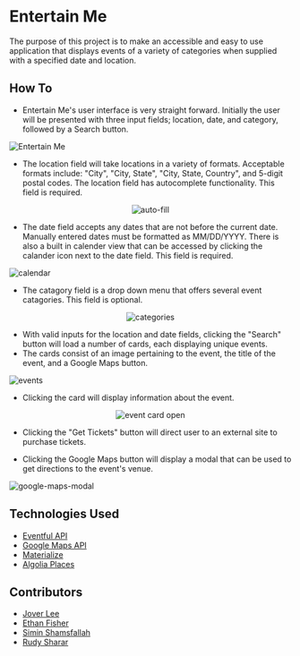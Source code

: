 # Entertain Me

The purpose of this project is to make an accessible and easy to use application that displays events of a variety of categories when supplied with a specified date and location.

## How To

* Entertain Me's user interface is very straight forward. Initially the user will be presented with three input fields; location, date, and category, followed by a Search button.

![Entertain Me](https://user-images.githubusercontent.com/40774762/50363436-69955f00-0520-11e9-9073-04c39c0832c9.png)

* The location field will take locations in a variety of formats. Acceptable formats include: "City", "City, State", "City, State, Country", and 5-digit postal codes. The location field has autocomplete functionality. This field is required.

<p align="center">
  <img src="https://user-images.githubusercontent.com/40774762/50363534-ef190f00-0520-11e9-8d6e-a893552e974e.png" alt="auto-fill"/>
</p>

* The date field accepts any dates that are not before the current date. Manually entered dates must be formatted as MM/DD/YYYY. There is also a built in calender view that can be accessed by clicking the calander icon next to the date field. This field is required.

![calendar](https://user-images.githubusercontent.com/40774762/50363760-f68ce800-0521-11e9-86ab-0f7e727a2ca8.png)

* The catagory field is a drop down menu that offers several event catagories. This field is optional.

<p align="center">
  <img src="https://user-images.githubusercontent.com/40774762/50363830-4c619000-0522-11e9-9ad7-227e13e71600.png" alt="categories"/>
</p>

* With valid inputs for the location and date fields, clicking the "Search" button will load a number of cards, each displaying unique events. 
* The cards consist of an image pertaining to the event, the title of the event, and a Google Maps button.

![events](https://user-images.githubusercontent.com/40774762/50364272-29d07680-0524-11e9-99bc-c07a23db4a5f.png)

* Clicking the card will display information about the event.

<p align="center">
  <img src="https://user-images.githubusercontent.com/40774762/50364331-774ce380-0524-11e9-8517-c83c2d977351.png" alt="event card open"/>
</p>

* Clicking the "Get Tickets" button will direct user to an external site to purchase tickets.

* Clicking the Google Maps button will display a modal that can be used to get directions to the event's venue.

![google-maps-modal](https://user-images.githubusercontent.com/40774762/50364453-d4489980-0524-11e9-897a-475e38a46746.png)

## Technologies Used

* [Eventful API](http://api.eventful.com/)
* [Google Maps API](https://cloud.google.com/maps-platform/)
* [Materialize](https://materializecss.com/)
* [Algolia Places](https://community.algolia.com/places/)

## Contributors

* [Jover Lee](https://github.com/joverlee521)
* [Ethan Fisher](https://github.com/EthanPFisher)
* [Simin Shamsfallah](https://github.com/siminshams)
* [Rudy Sharar](https://github.com/rsharar)
